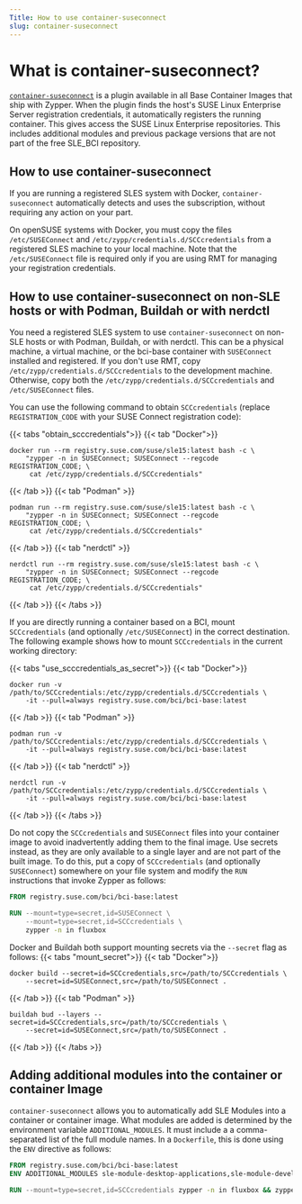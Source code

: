 ```yaml
---
Title: How to use container-suseconnect
slug: container-suseconnect
---
```


# What is container-suseconnect?

[`container-suseconnect`](https://github.com/SUSE/container-suseconnect) is a
plugin available in all Base Container Images that ship with Zypper. When
the plugin finds the host's SUSE Linux Enterprise Server registration credentials, it automatically
registers the running container. This gives access the SUSE Linux
Enterprise repositories. This includes additional modules and previous package
versions that are not part of the free SLE_BCI repository.

## How to use container-suseconnect

If you are running a registered SLES system with Docker, `container-suseconnect`
automatically detects and uses the subscription, without requiring any action on
your part.

On openSUSE systems with Docker, you must copy the files `/etc/SUSEConnect` and
`/etc/zypp/credentials.d/SCCcredentials` from a registered SLES machine to your
local machine. Note that the `/etc/SUSEConnect` file is required only if you are
using RMT for managing your registration credentials.

## How to use container-suseconnect on non-SLE hosts or with Podman, Buildah or with nerdctl

You need a registered SLES system to use `container-suseconnect` on non-SLE
hosts or with Podman, Buildah, or with nerdctl. This can be a physical machine,
a virtual machine, or the bci-base container with `SUSEConnect` installed and
registered. If you don't use RMT, copy `/etc/zypp/credentials.d/SCCcredentials`
to the development machine. Otherwise, copy both the
`/etc/zypp/credentials.d/SCCcredentials` and `/etc/SUSEConnect` files.

You can use the following command to obtain `SCCcredentials` (replace
`REGISTRATION_CODE` with your SUSE Connect registration code):

{{< tabs "obtain_scccredentials">}}
{{< tab "Docker">}}
```Shell
docker run --rm registry.suse.com/suse/sle15:latest bash -c \
    "zypper -n in SUSEConnect; SUSEConnect --regcode REGISTRATION_CODE; \
     cat /etc/zypp/credentials.d/SCCcredentials"
```
{{< /tab >}}
{{< tab "Podman" >}}
```Shell
podman run --rm registry.suse.com/suse/sle15:latest bash -c \
    "zypper -n in SUSEConnect; SUSEConnect --regcode REGISTRATION_CODE; \
     cat /etc/zypp/credentials.d/SCCcredentials"
```
{{< /tab >}}
{{< tab "nerdctl" >}}
```Shell
nerdctl run --rm registry.suse.com/suse/sle15:latest bash -c \
    "zypper -n in SUSEConnect; SUSEConnect --regcode REGISTRATION_CODE; \
     cat /etc/zypp/credentials.d/SCCcredentials"
```
{{< /tab >}}
{{< /tabs >}}

If you are directly running a container based on a BCI, mount `SCCcredentials`
(and optionally `/etc/SUSEConnect`) in the correct destination. The following
example shows how to mount `SCCcredentials` in the current working directory:

{{< tabs "use_scccredentials_as_secret">}}
{{< tab "Docker">}}
```Shell
docker run -v /path/to/SCCcredentials:/etc/zypp/credentials.d/SCCcredentials \
    -it --pull=always registry.suse.com/bci/bci-base:latest
```
{{< /tab >}}
{{< tab "Podman" >}}
```Shell
podman run -v /path/to/SCCcredentials:/etc/zypp/credentials.d/SCCcredentials \
    -it --pull=always registry.suse.com/bci/bci-base:latest
```
{{< /tab >}}
{{< tab "nerdctl" >}}
```Shell
nerdctl run -v /path/to/SCCcredentials:/etc/zypp/credentials.d/SCCcredentials \
    -it --pull=always registry.suse.com/bci/bci-base:latest
```
{{< /tab >}}
{{< /tabs >}}

Do not copy the `SCCcredentials` and `SUSEConnect` files into your container
image to avoid inadvertently adding them to the final image. Use secrets instead,
as they are only available to a single layer and are not part of the built
image. To do this, put a copy of `SCCcredentials`  (and optionally `SUSEConnect`)
somewhere on your file system and modify the `RUN` instructions that invoke
Zypper as follows:

```Dockerfile
FROM registry.suse.com/bci/bci-base:latest

RUN --mount=type=secret,id=SUSEConnect \
    --mount=type=secret,id=SCCcredentials \
	zypper -n in fluxbox
```

Docker and Buildah both support mounting secrets via the `--secret` flag as
follows:
{{< tabs "mount_secret">}}
{{< tab "Docker">}}
```Shell
docker build --secret=id=SCCcredentials,src=/path/to/SCCcredentials \
    --secret=id=SUSEConnect,src=/path/to/SUSEConnect .
```
{{< /tab >}}
{{< tab "Podman" >}}
```Shell
buildah bud --layers --secret=id=SCCcredentials,src=/path/to/SCCcredentials \
    --secret=id=SUSEConnect,src=/path/to/SUSEConnect .
```
{{< /tab >}}
{{< /tabs >}}


## Adding additional modules into the container or container Image

`container-suseconnect` allows you to automatically add SLE Modules into a
container or container image. What modules are added is determined by the
environment variable `ADDITIONAL_MODULES`. It must include a a comma-separated
list of the full module names. In a `Dockerfile`, this is done using the
`ENV` directive as follows:

```Dockerfile
FROM registry.suse.com/bci/bci-base:latest
ENV ADDITIONAL_MODULES sle-module-desktop-applications,sle-module-development-tools

RUN --mount=type=secret,id=SCCcredentials zypper -n in fluxbox && zypper -n clean
```
